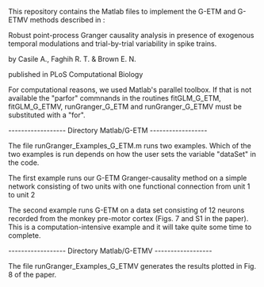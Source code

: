 This repository contains the Matlab files to implement the G-ETM and G-ETMV methods
described in :

Robust point-process Granger causality analysis in presence of exogenous
temporal modulations and trial-by-trial variability in spike trains.

by Casile A., Faghih R. T. & Brown E. N.

published in PLoS Computational Biology

For computational reasons, we used Matlab's parallel toolbox. If that is
not available the "parfor" commnands in the routines fitGLM_G_ETM, fitGLM_G_ETMV,
runGranger_G_ETM and runGranger_G_ETMV must be substituted with a "for".

------------------ Directory Matlab/G-ETM ------------------

The file runGranger_Examples_G_ETM.m runs two examples. Which of the
two examples is run depends on how the user sets the variable "dataSet"
in the code.

The first example runs our G-ETM Granger-causality method on a simple
network consisting of two units with one functional connection from
unit 1 to unit 2

The second example runs G-ETM on a data set consisting of 12 neurons recorded
from the monkey pre-motor cortex (Figs. 7 and S1 in the paper). This is a
computation-intensive example and it will take quite some time to complete.


------------------ Directory Matlab/G-ETMV ------------------

The file runGranger_Examples_G_ETMV generates the results plotted in Fig. 8
of the paper.


